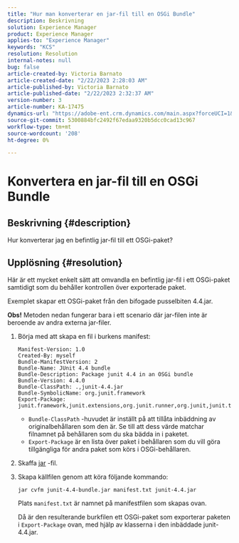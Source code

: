 ```yaml
---
title: "Hur man konverterar en jar-fil till en OSGi Bundle"
description: Beskrivning
solution: Experience Manager
product: Experience Manager
applies-to: "Experience Manager"
keywords: "KCS"
resolution: Resolution
internal-notes: null
bug: false
article-created-by: Victoria Barnato
article-created-date: "2/22/2023 2:28:03 AM"
article-published-by: Victoria Barnato
article-published-date: "2/22/2023 2:32:37 AM"
version-number: 3
article-number: KA-17475
dynamics-url: "https://adobe-ent.crm.dynamics.com/main.aspx?forceUCI=1&pagetype=entityrecord&etn=knowledgearticle&id=2be0e482-58b2-ed11-83fe-6045bd006b3d"
source-git-commit: 5300884bfc2492f67edaa9320b5dcc0cad13c967
workflow-type: tm+mt
source-wordcount: '208'
ht-degree: 0%

---
```


# Konvertera en jar-fil till en OSGi Bundle

## Beskrivning {#description}


Hur konverterar jag en befintlig jar-fil till ett OSGi-paket?


## Upplösning {#resolution}


Här är ett mycket enkelt sätt att omvandla en befintlig jar-fil i ett OSGi-paket samtidigt som du behåller kontrollen över exporterade paket.

Exemplet skapar ett OSGi-paket från den bifogade pusselbiten 4.4.jar.

<b>Obs!</b> Metoden nedan fungerar bara i ett scenario där jar-filen inte är beroende av andra externa jar-filer.



1. Börja med att skapa en fil i burkens manifest:

   ```
   Manifest-Version: 1.0
   Created-By: myself
   Bundle-ManifestVersion: 2
   Bundle-Name: JUnit 4.4 bundle
   Bundle-Description: Package junit 4.4 in an OSGi bundle
   Bundle-Version: 4.4.0
   Bundle-ClassPath: .,junit-4.4.jar
   Bundle-SymbolicName: org.junit.framework
   Export-Package: junit.framework,junit.extensions,org.junit.runner,org.junit,junit.textui
   ```

   - `Bundle-ClassPath` -huvudet är inställt på att tillåta inbäddning av originalbehållaren som den är. Se till att dess värde matchar filnamnet på behållaren som du ska bädda in i paketet.
   - `Export-Package` är en lista över paket i behållaren som du vill göra tillgängliga för andra paket som körs i OSGi-behållaren.
2. Skaffa [jar](https://repo1.maven.org/maven2/junit/junit/4.4/junit-4.4.jar) -fil.
3. Skapa källfilen genom att köra följande kommando:


   ```
   jar cvfm junit-4.4-bundle.jar manifest.txt junit-4.4.jar
   ```



   Plats `manifest.txt` är namnet på manifestfilen som skapas ovan.



   Då är den resulterande burkfilen ett OSGi-paket som exporterar paketen i `Export-Package` ovan, med hjälp av klasserna i den inbäddade junit-4.4.jar.

